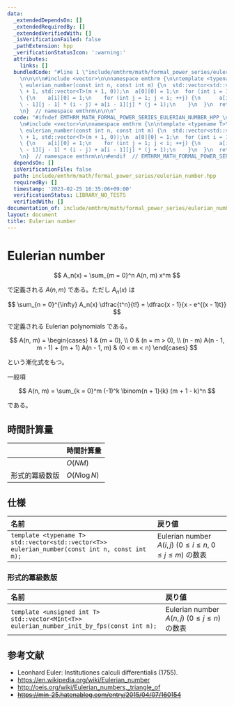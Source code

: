 ```yaml
---
data:
  _extendedDependsOn: []
  _extendedRequiredBy: []
  _extendedVerifiedWith: []
  _isVerificationFailed: false
  _pathExtension: hpp
  _verificationStatusIcon: ':warning:'
  attributes:
    links: []
  bundledCode: "#line 1 \"include/emthrm/math/formal_power_series/eulerian_number.hpp\"\
    \n\n\n\n#include <vector>\n\nnamespace emthrm {\n\ntemplate <typename T>\nstd::vector<std::vector<T>>\
    \ eulerian_number(const int n, const int m) {\n  std::vector<std::vector<T>> a(n\
    \ + 1, std::vector<T>(m + 1, 0));\n  a[0][0] = 1;\n  for (int i = 1; i <= n; ++i)\
    \ {\n    a[i][0] = 1;\n    for (int j = 1; j < i; ++j) {\n      a[i][j] = a[i\
    \ - 1][j - 1] * (i - j) + a[i - 1][j] * (j + 1);\n    }\n  }\n  return a;\n}\n\
    \n}  // namespace emthrm\n\n\n"
  code: "#ifndef EMTHRM_MATH_FORMAL_POWER_SERIES_EULERIAN_NUMBER_HPP_\n#define EMTHRM_MATH_FORMAL_POWER_SERIES_EULERIAN_NUMBER_HPP_\n\
    \n#include <vector>\n\nnamespace emthrm {\n\ntemplate <typename T>\nstd::vector<std::vector<T>>\
    \ eulerian_number(const int n, const int m) {\n  std::vector<std::vector<T>> a(n\
    \ + 1, std::vector<T>(m + 1, 0));\n  a[0][0] = 1;\n  for (int i = 1; i <= n; ++i)\
    \ {\n    a[i][0] = 1;\n    for (int j = 1; j < i; ++j) {\n      a[i][j] = a[i\
    \ - 1][j - 1] * (i - j) + a[i - 1][j] * (j + 1);\n    }\n  }\n  return a;\n}\n\
    \n}  // namespace emthrm\n\n#endif  // EMTHRM_MATH_FORMAL_POWER_SERIES_EULERIAN_NUMBER_HPP_\n"
  dependsOn: []
  isVerificationFile: false
  path: include/emthrm/math/formal_power_series/eulerian_number.hpp
  requiredBy: []
  timestamp: '2023-02-25 16:35:06+09:00'
  verificationStatus: LIBRARY_NO_TESTS
  verifiedWith: []
documentation_of: include/emthrm/math/formal_power_series/eulerian_number.hpp
layout: document
title: Eulerian number
---
```


# Eulerian number

$$
  A_n(x) = \sum_{m = 0}^n A(n, m) x^m
$$

で定義される $A(n, m)$ である。ただし $A_n(x)$ は

$$
  \sum_{n = 0}^{\infty} A_n(x) \dfrac{t^n}{t!} = \dfrac{x - 1}{x - e^{(x - 1)t}}
$$

で定義される Eulerian polynomials である。

$$
  A(n, m) =
  \begin{cases}
    1 & (m = 0), \\
    0 & (n = m > 0), \\
    (n - m) A(n - 1, m - 1) + (m + 1) A(n - 1, m) & (0 < m < n)
  \end{cases}
$$

という漸化式をもつ。

一般項

$$
  A(n, m) = \sum_{k = 0}^m (-1)^k \binom{n + 1}{k} (m + 1 - k)^n
$$

である。


## 時間計算量

||時間計算量|
|:--|:--|
||$O(NM)$|
|形式的冪級数版|$O(N\log{N})$|


## 仕様

|名前|戻り値|
|:--|:--|
|`template <typename T>`<br>`std::vector<std::vector<T>> eulerian_number(const int n, const int m);`|Eulerian number $A(i, j)$ ($0 \leq i \leq n,\ 0 \leq j \leq m$) の数表|


### 形式的冪級数版

|名前|戻り値|
|:--|:--|
|`template <unsigned int T>`<br>`std::vector<MInt<T>> eulerian_number_init_by_fps(const int n);`|Eulerian number $A(n, j)$ ($0 \leq j \leq n$) の数表|


## 参考文献

- Leonhard Euler: Institutiones calculi differentialis (1755).
- https://en.wikipedia.org/wiki/Eulerian_number
- http://oeis.org/wiki/Eulerian_numbers,_triangle_of
- ~~https://min-25.hatenablog.com/entry/2015/04/07/160154~~
